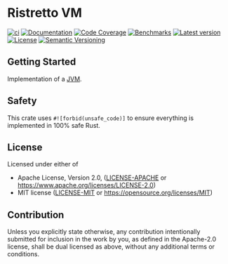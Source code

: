 # Ristretto VM

[![ci](https://github.com/theseus-rs/ristretto/actions/workflows/ci.yml/badge.svg?branch=main)](https://github.com/theseus-rs/ristretto/actions/workflows/ci.yml)
[![Documentation](https://docs.rs/ristretto_vm/badge.svg)](https://docs.rs/ristretto_vm)
[![Code Coverage](https://codecov.io/gh/theseus-rs/ristretto/branch/main/graph/badge.svg)](https://codecov.io/gh/theseus-rs/ristretto)
[![Benchmarks](https://img.shields.io/badge/%F0%9F%90%B0_bencher-enabled-6ec241)](https://bencher.dev/perf/theseus-rs-ristretto)
[![Latest version](https://img.shields.io/crates/v/ristretto_vm.svg)](https://crates.io/crates/ristretto_vm)
[![License](https://img.shields.io/crates/l/ristretto_vm)](https://github.com/theseus-rs/ristretto#license)
[![Semantic Versioning](https://img.shields.io/badge/%E2%9A%99%EF%B8%8F_SemVer-2.0.0-blue)](https://semver.org/spec/v2.0.0.html)

## Getting Started

Implementation of a [JVM](https://docs.oracle.com/javase/specs/jvms/se24/html/index.html).

## Safety

This crate uses `#![forbid(unsafe_code)]` to ensure everything is implemented in 100% safe Rust.

## License

Licensed under either of

* Apache License, Version 2.0, ([LICENSE-APACHE](LICENSE-APACHE) or https://www.apache.org/licenses/LICENSE-2.0)
* MIT license ([LICENSE-MIT](LICENSE-MIT) or https://opensource.org/licenses/MIT)

## Contribution

Unless you explicitly state otherwise, any contribution intentionally submitted
for inclusion in the work by you, as defined in the Apache-2.0 license, shall be dual licensed as above, without any
additional terms or conditions.

